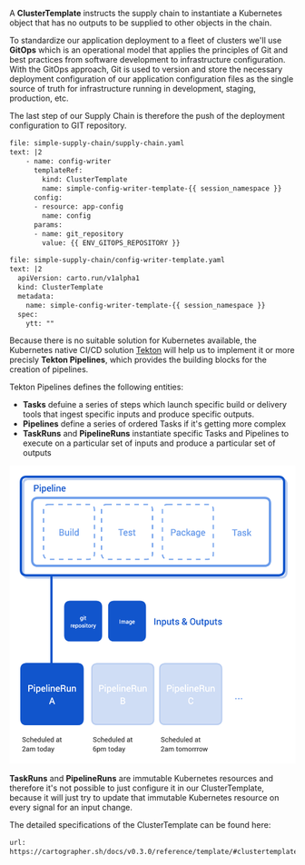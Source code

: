 A **ClusterTemplate** instructs the supply chain to instantiate a Kubernetes object that has no outputs to be supplied to other objects in the chain.

To standardize our application deployment to a fleet of clusters we'll use **GitOps** which is an operational model that applies the principles of Git and best practices from software development to infrastructure configuration. 
With the GitOps approach, Git is used to version and store the necessary deployment configuration of our application configuration files as the single source of truth for infrastructure running in development, staging, production, etc. 

The last step of our Supply Chain is therefore the push of the deployment configuration to GIT repository. 
```editor:append-lines-to-file
file: simple-supply-chain/supply-chain.yaml
text: |2
    - name: config-writer
      templateRef:
        kind: ClusterTemplate
        name: simple-config-writer-template-{{ session_namespace }}
      config:
      - resource: app-config
        name: config
      params:
      - name: git_repository
        value: {{ ENV_GITOPS_REPOSITORY }}
```

```editor:append-lines-to-file
file: simple-supply-chain/config-writer-template.yaml
text: |2
  apiVersion: carto.run/v1alpha1
  kind: ClusterTemplate
  metadata:
    name: simple-config-writer-template-{{ session_namespace }}
  spec:
    ytt: ""
```

Because there is no suitable solution for Kubernetes available, the Kubernetes native CI/CD solution [Tekton](https://tekton.dev) will help us to implement it or more precisly **Tekton Pipelines**, which provides the building blocks for the creation of pipelines. 

Tekton Pipelines defines the following entities:
- **Tasks** defuine a series of steps which launch specific build or delivery tools that ingest specific inputs and produce specific outputs.
- **Pipelines** define a series of ordered Tasks if it's getting more complex
- **TaskRuns** and **PipelineRuns** instantiate specific Tasks and Pipelines to execute on a particular set of inputs and produce a particular set of outputs

![Pipeline Run Concept Diagram](../images/tekton-runs.png)

**TaskRuns** and **PipelineRuns** are immutable Kubernetes resources and therefore it's not possible to just configure it in our ClusterTemplate, because it will just try to update that immutable Kubernetes resource on every signal for an input change. 

The detailed specifications of the ClusterTemplate can be found here: 
```dashboard:open-url
url: https://cartographer.sh/docs/v0.3.0/reference/template/#clustertemplate
```
